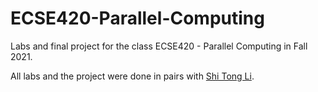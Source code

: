 # ECSE420-Parallel-Computing

Labs and final project for the class ECSE420 - Parallel Computing in Fall 2021.

All labs and the project were done in pairs with [Shi Tong Li](https://github.com/link825).

